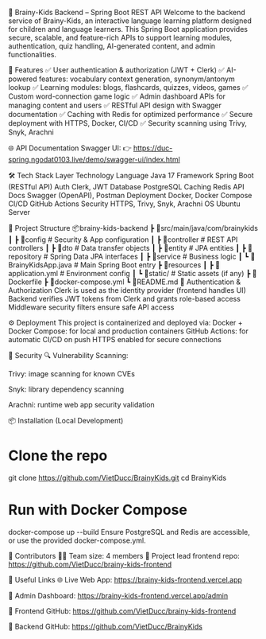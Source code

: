 🧠 Brainy-Kids Backend – Spring Boot REST API
Welcome to the backend service of Brainy-Kids, an interactive language learning platform designed for children and language learners. This Spring Boot application provides secure, scalable, and feature-rich APIs to support learning modules, authentication, quiz handling, AI-generated content, and admin functionalities.

🚀 Features
✅ User authentication & authorization (JWT + Clerk)
✅ AI-powered features: vocabulary context generation, synonym/antonym lookup
✅ Learning modules: blogs, flashcards, quizzes, videos, games
✅ Custom word-connection game logic
✅ Admin dashboard APIs for managing content and users
✅ RESTful API design with Swagger documentation
✅ Caching with Redis for optimized performance
✅ Secure deployment with HTTPS, Docker, CI/CD
✅ Security scanning using Trivy, Snyk, Arachni

🌐 API Documentation
Swagger UI:
👉 https://duc-spring.ngodat0103.live/demo/swagger-ui/index.html

🛠️ Tech Stack
Layer	Technology
Language	Java 17
Framework	Spring Boot (RESTful API)
Auth	Clerk, JWT
Database	PostgreSQL
Caching	Redis
API Docs	Swagger (OpenAPI), Postman
Deployment	Docker, Docker Compose
CI/CD	GitHub Actions
Security	HTTPS, Trivy, Snyk, Arachni
OS	Ubuntu Server

📁 Project Structure
📦brainy-kids-backend
 ┣ 📂src/main/java/com/brainykids
 ┃ ┣ 📂config             # Security & App configuration
 ┃ ┣ 📂controller         # REST API controllers
 ┃ ┣ 📂dto                # Data transfer objects
 ┃ ┣ 📂entity             # JPA entities
 ┃ ┣ 📂repository         # Spring Data JPA interfaces
 ┃ ┣ 📂service            # Business logic
 ┃ ┗ 📜BrainyKidsApp.java # Main Spring Boot entry
 ┣ 📂resources
 ┃ ┣ 📜application.yml    # Environment config
 ┃ ┗ 📜static/             # Static assets (if any)
 ┣ 📜Dockerfile
 ┣ 📜docker-compose.yml
 ┗ 📜README.md
🔐 Authentication & Authorization
Clerk is used as the identity provider (frontend handles UI)
Backend verifies JWT tokens from Clerk and grants role-based access
Middleware security filters ensure safe API access

⚙️ Deployment
This project is containerized and deployed via:
Docker + Docker Compose: for local and production containers
GitHub Actions: for automatic CI/CD on push
HTTPS enabled for secure connections

🧪 Security
🔍 Vulnerability Scanning:

Trivy: image scanning for known CVEs

Snyk: library dependency scanning

Arachni: runtime web app security validation

📦 Installation (Local Development)
# Clone the repo
git clone https://github.com/VietDucc/BrainyKids.git
cd BrainyKids

# Run with Docker Compose
docker-compose up --build
Ensure PostgreSQL and Redis are accessible, or use the provided docker-compose.yml.

🧠 Contributors
👨‍💻 Team size: 4 members
🔗 Project lead frontend repo: https://github.com/VietDucc/brainy-kids-frontend

🔗 Useful Links
🌐 Live Web App: https://brainy-kids-frontend.vercel.app

🔐 Admin Dashboard: https://brainy-kids-frontend.vercel.app/admin

📘 Frontend GitHub: https://github.com/VietDucc/brainy-kids-frontend

📘 Backend GitHub: https://github.com/VietDucc/BrainyKids

